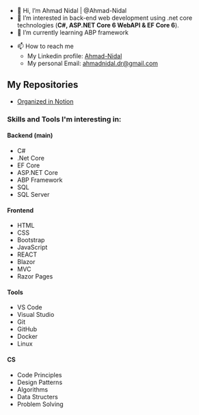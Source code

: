 - 👋 Hi, I’m Ahmad Nidal | @Ahmad-Nidal
- 👀 I’m interested in back-end web development using .net core technologies (<b>C#, ASP.NET Core 6 WebAPI & EF Core 6</b>).
- 🌱 I’m currently learning ABP framework
<!-- - 💞️ I’m looking to collaborate on ... -->
- 📫 How to reach me
  - My Linkedin profile: [Ahmad-Nidal](https://www.linkedin.com/in/ahmad-nidal/)
  - My personal Email: [ahmadnidal.dr@gmail.com](mailto:ahmadnidal.dr@gmail.com)
## My Repositories
* [Organized in Notion](https://ahmad-nidal-dev.notion.site/c0b6a5eb38ee4456a6d36d29f35a84e0?v=303409716c744a228c695ea72d65d2f2)
### Skills and Tools I'm interesting in:
#### Backend (main)
- C#
- .Net Core
- EF Core
- ASP.NET Core
- ABP Framework
- SQL
- SQL Server
#### Frontend
- HTML
- CSS
- Bootstrap
- JavaScript
- REACT
- Blazor
- MVC
- Razor Pages
#### Tools
- VS Code
- Visual Studio
- Git
- GitHub
- Docker
- Linux 
#### CS
- Code Principles
- Design Patterns
- Algorithms
- Data Structers
- Problem Solving
